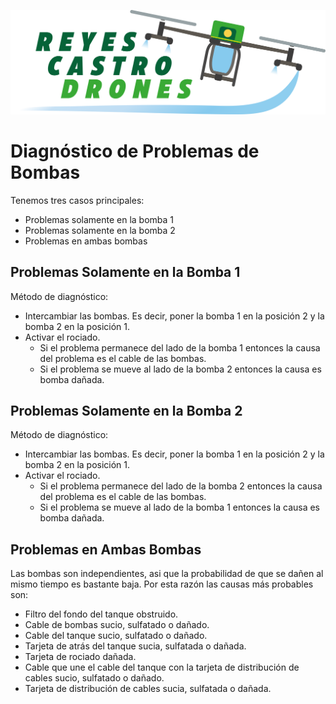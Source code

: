 ![Reyes Castro Drones](../Reyes-Castro-Drones_LOGO.png "Reyes Castro Drones")

# Diagnóstico de Problemas de Bombas

Tenemos tres casos principales:
* Problemas solamente en la bomba 1
* Problemas solamente en la bomba 2
* Problemas en ambas bombas

## Problemas Solamente en la Bomba 1

Método de diagnóstico:
* Intercambiar las bombas. Es decir, poner la bomba 1 en la posición 2 y la bomba 2 en la posición 1.
* Activar el rociado. 
  * Si el problema permanece del lado de la bomba 1 entonces la causa del problema es el cable de las bombas.
  * Si el problema se mueve al lado de la bomba 2 entonces la causa es bomba dañada.

## Problemas Solamente en la Bomba 2

Método de diagnóstico:
* Intercambiar las bombas. Es decir, poner la bomba 1 en la posición 2 y la bomba 2 en la posición 1.
* Activar el rociado. 
  * Si el problema permanece del lado de la bomba 2 entonces la causa del problema es el cable de las bombas.
  * Si el problema se mueve al lado de la bomba 1 entonces la causa es bomba dañada.

## Problemas en Ambas Bombas

Las bombas son independientes, asi que la probabilidad de que se dañen al mismo tiempo es bastante baja. Por esta razón las causas más probables son:
* Filtro del fondo del tanque obstruido.
* Cable de bombas sucio, sulfatado o dañado. 
* Cable del tanque sucio, sulfatado o dañado.
* Tarjeta de atrás del tanque sucia, sulfatada o dañada.
* Tarjeta de rociado dañada.
* Cable que une el cable del tanque con la tarjeta de distribución de cables sucio, sulfatado o dañado.
* Tarjeta de distribución de cables sucia, sulfatada o dañada.
